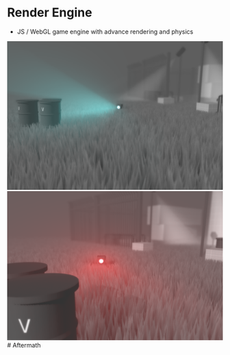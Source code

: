 # Render Engine

 - JS / WebGL game engine with advance rendering and physics

![Alt text](images/screens/0.png?raw=true "Title")
![Alt text](images/screens/1.png?raw=true "Title")# Aftermath
